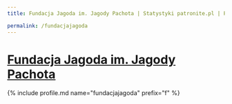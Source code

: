 ```yaml
---
title: Fundacja Jagoda im. Jagody Pachota | Statystyki patronite.pl | Patromierz

permalink: /fundacjajagoda
---
```


# [Fundacja Jagoda im. Jagody Pachota](https://patronite.pl/fundacjajagoda)

{% include profile.md name="fundacjajagoda" prefix="f" %}
